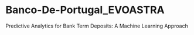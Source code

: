# Banco-De-Portugal_EVOASTRA
Predictive Analytics for Bank Term Deposits: A Machine Learning Approach
